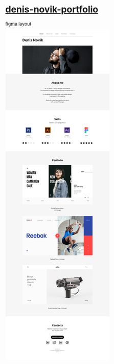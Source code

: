 # [denis-novik-portfolio](https://github.com/AngelicaKD/denis-novik-portfolio)

[figma layout](https://www.figma.com/file/lPP8Z6hKpugne3CiRmjvVe/Denis-Novik?node-id=254%3A515)

![screenshot](main.jpg)
